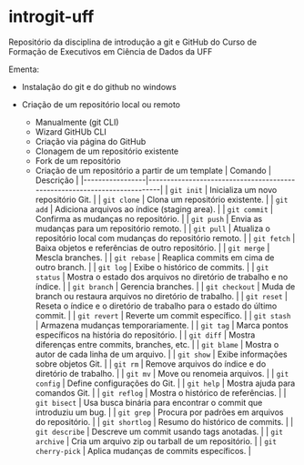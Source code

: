 # introgit-uff
Repositório da disciplina de introdução a git e GitHub do Curso de Formação de Executivos em Ciência de Dados da UFF

Ementa: 

- Instalação do git e do github no windows

- Criação de  um repositório local ou remoto
    - Manualmente (git CLI)
    - Wizard GitHUb CLI
    - Criação via página do GitHub
    - Clonagem de um repositório existente
    - Fork de um repositório
    - Criação de um repositório a partir de um template
| Comando         | Descrição                                                                 |
|-----------------|--------------------------------------------------------------------------|
| `git init`      | Inicializa um novo repositório Git.                                       |
| `git clone`     | Clona um repositório existente.                                           |
| `git add`       | Adiciona arquivos ao índice (staging area).                               |
| `git commit`    | Confirma as mudanças no repositório.                                      |
| `git push`      | Envia as mudanças para um repositório remoto.                             |
| `git pull`      | Atualiza o repositório local com mudanças do repositório remoto.          |
| `git fetch`     | Baixa objetos e referências de outro repositório.                         |
| `git merge`     | Mescla branches.                                                          |
| `git rebase`    | Reaplica commits em cima de outro branch.                                 |
| `git log`       | Exibe o histórico de commits.                                             |
| `git status`    | Mostra o estado dos arquivos no diretório de trabalho e no índice.        |
| `git branch`    | Gerencia branches.                                                        |
| `git checkout`  | Muda de branch ou restaura arquivos no diretório de trabalho.             |
| `git reset`     | Reseta o índice e o diretório de trabalho para o estado do último commit. |
| `git revert`    | Reverte um commit específico.                                             |
| `git stash`     | Armazena mudanças temporariamente.                                        |
| `git tag`       | Marca pontos específicos na história do repositório.                      |
| `git diff`      | Mostra diferenças entre commits, branches, etc.                           |
| `git blame`     | Mostra o autor de cada linha de um arquivo.                               |
| `git show`      | Exibe informações sobre objetos Git.                                      |
| `git rm`        | Remove arquivos do índice e do diretório de trabalho.                     |
| `git mv`        | Move ou renomeia arquivos.                                                |
| `git config`    | Define configurações do Git.                                              |
| `git help`      | Mostra ajuda para comandos Git.                                           |
| `git reflog`    | Mostra o histórico de referências.                                        |
| `git bisect`    | Usa busca binária para encontrar o commit que introduziu um bug.          |
| `git grep`      | Procura por padrões em arquivos do repositório.                           |
| `git shortlog`  | Resumo do histórico de commits.                                           |
| `git describe`  | Descreve um commit usando tags anotadas.                                  |
| `git archive`   | Cria um arquivo zip ou tarball de um repositório.                         |
| `git cherry-pick` | Aplica mudanças de commits específicos.                                 |





